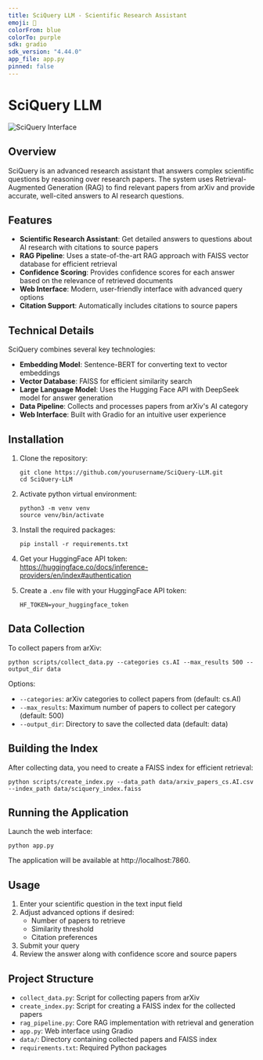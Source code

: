 ```yaml
---
title: SciQuery LLM - Scientific Research Assistant
emoji: 🔬
colorFrom: blue
colorTo: purple
sdk: gradio
sdk_version: "4.44.0"
app_file: app.py
pinned: false
---
```


# SciQuery LLM

![SciQuery Interface](assets/app_preview.jpg)

## Overview

SciQuery is an advanced research assistant that answers complex scientific questions by reasoning over research papers. The system uses Retrieval-Augmented Generation (RAG) to find relevant papers from arXiv and provide accurate, well-cited answers to AI research questions.

## Features

- **Scientific Research Assistant**: Get detailed answers to questions about AI research with citations to source papers
- **RAG Pipeline**: Uses a state-of-the-art RAG approach with FAISS vector database for efficient retrieval
- **Confidence Scoring**: Provides confidence scores for each answer based on the relevance of retrieved documents
- **Web Interface**: Modern, user-friendly interface with advanced query options
- **Citation Support**: Automatically includes citations to source papers

## Technical Details

SciQuery combines several key technologies:

- **Embedding Model**: Sentence-BERT for converting text to vector embeddings
- **Vector Database**: FAISS for efficient similarity search
- **Large Language Model**: Uses the Hugging Face API with DeepSeek model for answer generation
- **Data Pipeline**: Collects and processes papers from arXiv's AI category
- **Web Interface**: Built with Gradio for an intuitive user experience

## Installation

1. Clone the repository:
   ```
   git clone https://github.com/yourusername/SciQuery-LLM.git
   cd SciQuery-LLM
   ```

2. Activate python virtual environment:
   ```
   python3 -m venv venv
   source venv/bin/activate
   ```

3. Install the required packages:
   ```
   pip install -r requirements.txt
   ```

4. Get your HuggingFace API token: https://huggingface.co/docs/inference-providers/en/index#authentication

5. Create a `.env` file with your HuggingFace API token:
   ```
   HF_TOKEN=your_huggingface_token
   ```

## Data Collection

To collect papers from arXiv:

```
python scripts/collect_data.py --categories cs.AI --max_results 500 --output_dir data
```

Options:
- `--categories`: arXiv categories to collect papers from (default: cs.AI)
- `--max_results`: Maximum number of papers to collect per category (default: 500)
- `--output_dir`: Directory to save the collected data (default: data)

## Building the Index

After collecting data, you need to create a FAISS index for efficient retrieval:

```
python scripts/create_index.py --data_path data/arxiv_papers_cs.AI.csv --index_path data/sciquery_index.faiss
```

## Running the Application

Launch the web interface:

```
python app.py
```

The application will be available at http://localhost:7860.

## Usage

1. Enter your scientific question in the text input field
2. Adjust advanced options if desired:
   - Number of papers to retrieve
   - Similarity threshold
   - Citation preferences
3. Submit your query
4. Review the answer along with confidence score and source papers

## Project Structure

- `collect_data.py`: Script for collecting papers from arXiv
- `create_index.py`: Script for creating a FAISS index for the collected papers
- `rag_pipeline.py`: Core RAG implementation with retrieval and generation
- `app.py`: Web interface using Gradio
- `data/`: Directory containing collected papers and FAISS index
- `requirements.txt`: Required Python packages
